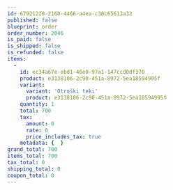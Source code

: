 ```yaml
---
id: 67921220-2160-4466-a4ea-c30c65613a32
published: false
blueprint: order
order_number: 2046
is_paid: false
is_shipped: false
is_refunded: false
items:
  -
    id: ec34a67e-ebd1-46e0-97a1-147ccd0df370
    product: e3138106-2c90-451a-8972-5ea18594995f
    variant:
      variant: 'Otroški teki'
      product: e3138106-2c90-451a-8972-5ea18594995f
    quantity: 1
    total: 700
    tax:
      amount: 0
      rate: 0
      price_includes_tax: true
    metadata: {  }
grand_total: 700
items_total: 700
tax_total: 0
shipping_total: 0
coupon_total: 0
---
```

